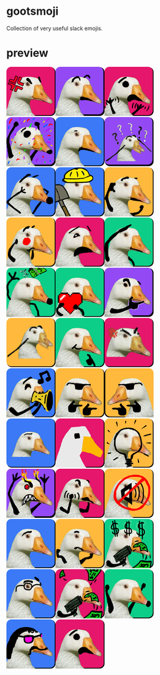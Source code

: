 # gootsmoji
Collection of very useful slack emojis.

# preview 
 <html><body> 
<img src="./goots/angry-goots.png" alt="angry-goots.png"><img src="./goots/gootprised.png" alt="gootprised.png"><img src="./goots/goots-no-no.png" alt="goots-no-no.png"><img src="./goots/goots-celebration.png" alt="goots-celebration.png"><img src="./goots/wat-goots.png" alt="wat-goots.png"><img src="./goots/confu-goots.png" alt="confu-goots.png"><img src="./goots/oh-my-gootness.png" alt="oh-my-gootness.png"><img src="./goots/goots-working.png" alt="goots-working.png"><img src="./goots/goots-cant-hear.png" alt="goots-cant-hear.png"><img src="./goots/goots-embarassed.png" alt="goots-embarassed.png"><img src="./goots/goots-oh-no.png" alt="goots-oh-no.png"><img src="./goots/goots-salute.png" alt="goots-salute.png"><img src="./goots/yeets.png" alt="yeets.png"><img src="./goots/goots-heart.png" alt="goots-heart.png"><img src="./goots/thoots.png" alt="thoots.png"><img src="./goots/audiogoots.png" alt="audiogoots.png"><img src="./goots/goots-yes.png" alt="goots-yes.png"><img src="./goots/goots-angry.png" alt="goots-angry.png"><img src="./goots/goot-toot-toot.png" alt="goot-toot-toot.png"><img src="./goots/fingie-goots.png" alt="fingie-goots.png"><img src="./goots/gootsie-guns.png" alt="gootsie-guns.png"><img src="./goots/neutro-goots.png" alt="neutro-goots.png"><img src="./goots/artificial-goots.png" alt="artificial-goots.png"><img src="./goots/goots-idea.png" alt="goots-idea.png"><img src="./goots/gootrage.png" alt="gootrage.png"><img src="./goots/goots-fight.png" alt="goots-fight.png"><img src="./goots/goots-no-audio.png" alt="goots-no-audio.png"><img src="./goots/goots-intrigued.png" alt="goots-intrigued.png"><img src="./goots/gootshrug.png" alt="gootshrug.png"><img src="./goots/bank-of-goots.png" alt="bank-of-goots.png"><img src="./goots/eugene-goots.png" alt="eugene-goots.png"><img src="./goots/bank-of-goots2.png" alt="bank-of-goots2.png"><img src="./goots/goots-yay.png" alt="goots-yay.png"><img src="./goots/goots-80s-mullet-man.png" alt="goots-80s-mullet-man.png"><img src="./goots/goots-no.png" alt="goots-no.png"></body></html>